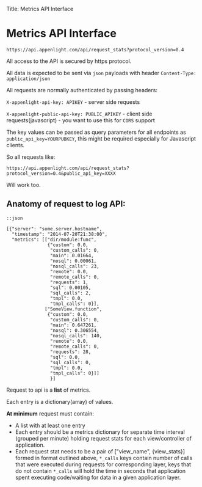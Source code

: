Title: Metrics API Interface

# Metrics API Interface

    https://api.appenlight.com/api/request_stats?protocol_version=0.4

All access to the API is secured by https protocol.

All data is expected to be sent via `json` payloads with header `Content-Type: application/json`

All requests are normally authenticated by passing headers:

`X-appenlight-api-key: APIKEY` - server side requests

`X-appenlight-public-api-key: PUBLIC_APIKEY` - client side requests(javascript) - you want to use this for `CORS` support

The key values can be passed as query parameters for all endpoints as `public_api_key=YOURPUBKEY`,
this might be required especially for Javascript clients.

So all requests like:

    https://api.appenlight.com/api/request_stats?protocol_version=0.4&public_api_key=XXXX

Will work too.

## Anatomy of request to log API:

    ::json

    [{"server": "some.server.hostname",
      "timestamp": "2014-07-20T21:38:00",
      "metrics": [["dir/module:func",
                   {"custom": 0.0,
                    "custom_calls": 0,
                    "main": 0.01664,
                    "nosql": 0.00061,
                    "nosql_calls": 23,
                    "remote": 0.0,
                    "remote_calls": 0,
                    "requests": 1,
                    "sql": 0.00105,
                    "sql_calls": 2,
                    "tmpl": 0.0,
                    "tmpl_calls": 0}],
                  ["SomeView.function",
                   {"custom": 0.0,
                    "custom_calls": 0,
                    "main": 0.647261,
                    "nosql": 0.306554,
                    "nosql_calls": 140,
                    "remote": 0.0,
                    "remote_calls": 0,
                    "requests": 28,
                    "sql": 0.0,
                    "sql_calls": 0,
                    "tmpl": 0.0,
                    "tmpl_calls": 0}]]
                    }]

Request to api is a **list** of metrics.

Each entry is a dictionary(array) of values.

**At minimum** request must contain:

* A list with at least one entry
* Each entry should be a metrics dictionary for separate time interval (grouped per minute) holding request stats for each view/controller of application.
* Each request stat needs to be a pair of ["view_name", {view_stats}] formed in format outlined above, `*_calls` keys contain number of calls that were executed during requests for corresponding layer,
keys that do not contain `*_calls` will hold the time in seconds that application spent executing code/waiting for data in a given application layer.